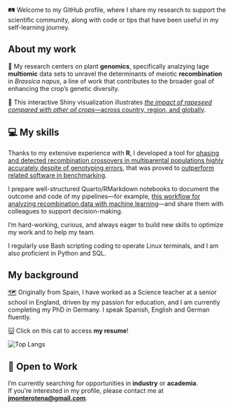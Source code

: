 🛤️ Welcome to my GitHub profile, where I share my research to support the scientific community, along with code or tips that have been useful in my self-learning journey.

## About my work

🧬 My research centers on plant **genomics**, specifically analzying lage **multiomic** data sets to unravel the determinants of meiotic **recombination** in *Brassica napus*, a line of work that contributes to the broader goal of enhancing the crop’s genetic diversity.

🌱 This interactive Shiny visualization illustrates [*the impact of rapeseed compared with other oil crops*—across country, region, and globally](https://jamonterotena.github.io/The-Impact-of-Oil-Crops/).

## 💻 My skills

Thanks to my extensive experience with **R**, I developed a tool for [phasing and detected recombination crossovers in multiparental populations highly accurately despite of genotyping errors](https://github.com/GoliczGenomeLab/haploMAGIC), that was proved to [outperform related software in benchmarking](https://academic.oup.com/g3journal/article/14/8/jkae109/7684607).

I prepare well-structured Quarto/RMarkdown notebooks to document the outcome and code of my pipelines—for example, [this workflow for analyzing recombination data with machine learning](https://jamonterotena.github.io/bnapus.reco.ml/gw_workflow.html)—and share them with colleagues to support decision-making.

I’m hard-working, curious, and always eager to build new skills to optimize my work and to help my team.

I regularly use Bash scripting coding to operate Linux terminals, and I am also proficient in Python and SQL.

## My background

[🗺️](https://www.google.com/maps/d/u/0/edit?mid=12CGiKDJXOIl6qPWeO5j033FQyP9AkqU&usp=sharing) Originally from Spain, I have worked as a Science teacher at a senior school in England, driven by my passion for education, and I am currently completing my PhD in Germany. I speak Spanish, English and German fluently.

[:cat:](https://jamonterotena.github.io/cv/) Click on this cat to access **my resume**!

![Top Langs](https://github-readme-stats.vercel.app/api/top-langs/?username=jamonterotena&hide=html&theme=tokyonight)

## 💼 Open to Work

I’m currently searching for opportunities in **industry** or **academia**.  
If you’re interested in my profile, please contact me at **[jmonterotena@gmail.com](mailto:jmonterotena@gmail.com)**.
